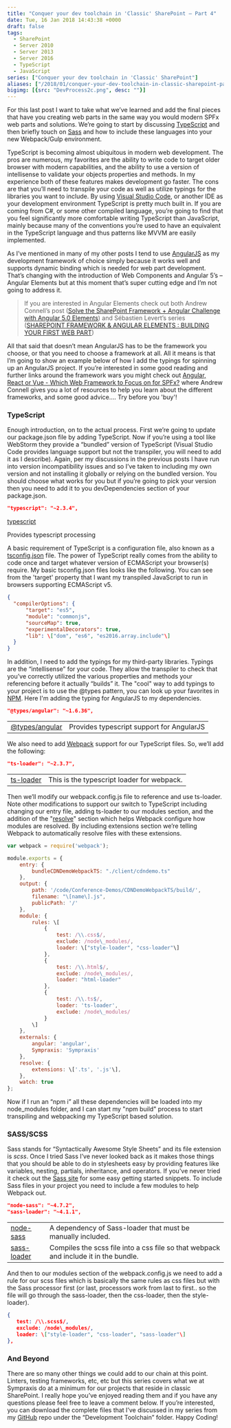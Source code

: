 ```yaml
---
title: "Conquer your dev toolchain in 'Classic' SharePoint – Part 4"
date: Tue, 16 Jan 2018 14:43:38 +0000
draft: false
tags: 
  - SharePoint
  - Server 2010
  - Server 2013
  - Server 2016
  - TypeScript
  - JavaScript
series: ["Conquer your dev toolchain in 'Classic' SharePoint"]
aliases: ["/2018/01/conquer-your-dev-toolchain-in-classic-sharepoint-part-4"]
bigimg: [{src: "DevProcess2c.png", desc: ""}]
---
```


For this last post I want to take what we’ve learned and add the final pieces that have you creating web parts in the same way you would modern SPFx web parts and solutions. We’re going to start by discussing [TypeScript](https://www.typescriptlang.org/) and then briefly touch on [Sass](https://sass-lang.com/) and how to include these languages into your new Webpack/Gulp environment.

TypeScript is becoming almost ubiquitous in modern web development. The pros are numerous, my favorites are the ability to write code to target older browser with modern capabilities, and the ability to use a version of intellisense to validate your objects properties and methods. In my experience both of these features makes development go faster. The cons are that you’ll need to transpile your code as well as utilize typings for the libraries you want to include. By using [Visual Studio Code](https://code.visualstudio.com/), or another IDE as your development environment TypeScript is pretty much built in. If you are coming from C#, or some other compiled language, you’re going to find that you feel significantly more comfortable writing TypeScript than JavaScript, mainly because many of the conventions you’re used to have an equivalent in the TypeScript language and thus patterns like MVVM are easily implemented.

As I’ve mentioned in many of my other posts I tend to use [AngularJS](https://angularjs.org/) as my development framework of choice simply because it works well and supports dynamic binding which is needed for web part development. That’s changing with the introduction of Web Components and Angular 5’s – Angular Elements but at this moment that’s super cutting edge and I’m not going to address it.

>If you are interested in Angular Elements check out both Andrew Connell’s post ([Solve the SharePoint Framework + Angular Challenge with Angular 5.0 Elements](https://www.andrewconnell.com/blog/solve-the-sharepoint-framework-angular-challenge-with-angular-5-0-elements)) and Sébastien Levert’s series ([SHAREPOINT FRAMEWORK & ANGULAR ELEMENTS : BUILDING YOUR FIRST WEB PART](https://www.sebastienlevert.com/2017/12/02/sharepoint-framework-angular-elements-building-your-first-web-part/))

All that said that doesn’t mean AngularJS has to be the framework you choose, or that you need to choose a framework at all. All it means is that I’m going to show an example below of how I add the typings for spinning up an AngularJS project. If you’re interested in some good reading and further links around the framework wars you might check out [Angular, React or Vue - Which Web Framework to Focus on for SPFx?](https://www.andrewconnell.com/blog/angular-react-or-vue-which-web-framework-to-focus-on-for-spfx) where Andrew Connell gives you a lot of resources to help you learn about the different frameworks, and some good advice…. Try before you 'buy'!

### TypeScript

Enough introduction, on to the actual process. First we’re going to update our package.json file by adding TypeScript. Now if you’re using a tool like WebStorm they provide a “bundled” version of TypeScript (Visual Studio Code provides language support but not the transpiler, you will need to add it as I describe). Again, per my discussions in the previous posts I have run into version incompatibility issues and so I’ve taken to including my own version and not installing it globally or relying on the bundled version. You should choose what works for you but if you’re going to pick your version then you need to add it to you devDependencies section of your package.json.

```json
"typescript": "~2.3.4",
```

[typescript](https://www.npmjs.com/package/typescript)

Provides typescript processing

A basic requirement of TypeScript is a configuration file, also known as a [tsconfig.json](https://www.typescriptlang.org/docs/handbook/tsconfig-json.html) file. The power of TypeScript really comes from the ability to code once and target whatever version of ECMAScript your browser(s) require. My basic tsconfig.json files looks like the following. You can see from the 'target' property that I want my transpiled JavaScript to run in browsers supporting ECMAScript v5.

```json
{
  "compilerOptions": {
      "target": "es5",
      "module": "commonjs",
      "sourceMap": true,
      "experimentalDecorators": true,
      "lib": \["dom", "es6", "es2016.array.include"\]
  }
}
```

In addition, I need to add the typings for my third-party libraries. Typings are the “intellisense” for your code. They allow the transpiler to check that you’ve correctly utilized the various properties and methods your referencing before it actually “builds” it. The "cool" way to add typings to your project is to use the @types pattern, you can look up your favorites in [NPM](https://www.npmjs.com/~types). Here I'm adding the typing for AngularJS to my dependencies.

```json
"@types/angular": "~1.6.36",
```

| | |
| -- | -- |
| [@types/angular](https://www.npmjs.com/package/@types/angular) | Provides typescript support for AngularJS |

We also need to add [Webpack](https://webpack.js.org/) support for our TypeScript files. So, we’ll add the following:

```json
"ts-loader": "~2.3.7",
```

| | |
| -- | -- |
| [ts-loader](https://www.npmjs.com/package/ts-loader) | This is the typescript loader for webpack. |

Then we’ll modify our webpack.config.js file to reference and use ts-loader. Note other modifications to support our switch to TypeScript including changing our entry file, adding ts-loader to our modules section, and the addition of the "[resolve](https://webpack.js.org/configuration/resolve/#resolve)" section which helps Webpack configure how modules are resolved. By including extensions section we’re telling Webpack to automatically resolve files with these extensions.

```javascript
var webpack = require('webpack');

module.exports = {
    entry: {
        bundleCDNDemoWebpackTS: "./client/cdndemo.ts"
    },
    output: {
        path: '/code/Conference-Demos/CDNDemoWebpackTS/build/',
        filename: "\[name\].js",
        publicPath: '/'
    },
    module: {
        rules: \[
            {
                test: /\\.css$/,
                exclude: /node\_modules/,
                loader: \["style-loader", "css-loader"\]
            },            
            {
                test: /\\.html$/,
                exclude: /node\_modules/,
                loader: "html-loader"
            },
            {
                test: /\\.ts$/,
                loader: 'ts-loader',
                exclude: /node\_modules/
            }
        \]
    },
    externals: {
        angular: 'angular',
        Sympraxis: 'Sympraxis'
    },
    resolve: {
        extensions: \['.ts', '.js'\],
    },
    watch: true
};
```

Now if I run an “npm i” all these dependencies will be loaded into my node\_modules folder, and I can start my "npm build" process to start transpiling and webpacking my TypeScript based solution.

### SASS/SCSS

Sass stands for “Syntactically Awesome Style Sheets” and its file extension is _scss_. Once I tried Sass I’ve never looked back as it makes those things that you should be able to do in stylesheets easy by providing features like variables, nesting, partials, inheritance, and operators. If you've never tried it check out the [Sass site](https://sass-lang.com/guide) for some easy getting started snippets. To include Sass files in your project you need to include a few modules to help Webpack out.

```json
"node-sass": "~4.7.2",
"sass-loader": "~4.1.1",
```

| | |
| -- | -- |
| [node-sass](https://www.npmjs.com/package/node-sass) | A dependency of Sass-loader that must be manually included. |
| [sass-loader](https://www.npmjs.com/package/sass-loader) | Compiles the scss file into a css file so that webpack and include it in the bundle. |

And then to our modules section of the webpack.config.js we need to add a rule for our scss files which is basically the same rules as css files but with the Sass processor first (or last, processors work from last to first.. so the file will go through the sass-loader, then the css-loader, then the style-loader).

```json
{
   test: /\\.scss$/,
   exclude: /node\_modules/,
   loader: \["style-loader", "css-loader", "sass-loader"\]
},
```

### And Beyond

There are so many other things we could add to our chain at this point. Linters, testing frameworks, etc, etc but this series covers what we at Sympraxis do at a minimum for our projects that reside in classic SharePoint. I really hope you’ve enjoyed reading them and if you have any questions please feel free to leave a comment below. If you’re interested, you can download the complete files that I’ve discussed in my series from my [GitHub](https://github.com/juliemturner/Public-Samples) repo under the “Development Toolchain” folder. Happy Coding!
